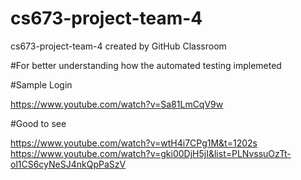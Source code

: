 # cs673-project-team-4
cs673-project-team-4 created by GitHub Classroom

#For better understanding how the automated testing implemeted

#Sample Login 

https://www.youtube.com/watch?v=Sa81LmCqV9w


#Good to see

https://www.youtube.com/watch?v=wtH4i7CPg1M&t=1202s </br>
https://www.youtube.com/watch?v=gki00DjH5jI&list=PLNvssuOzTt-ol1CS6cyNeSJ4nkQpPaSzV

